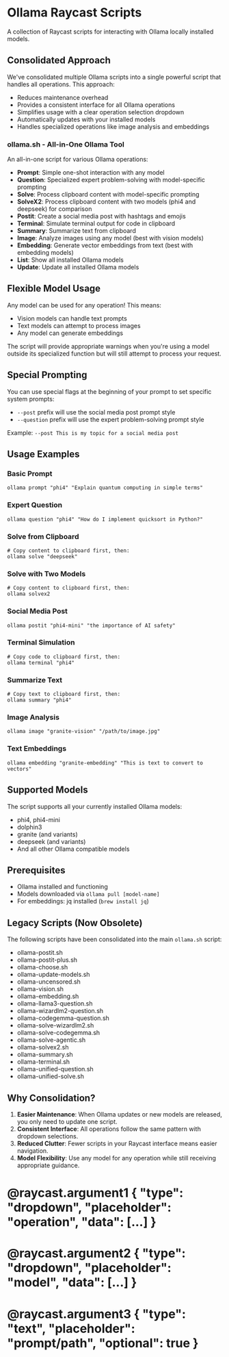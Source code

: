 # Ollama Raycast Scripts

A collection of Raycast scripts for interacting with Ollama locally installed models.

## Consolidated Approach

We've consolidated multiple Ollama scripts into a single powerful script that handles all operations. This approach:

- Reduces maintenance overhead
- Provides a consistent interface for all Ollama operations
- Simplifies usage with a clear operation selection dropdown
- Automatically updates with your installed models
- Handles specialized operations like image analysis and embeddings

### ollama.sh - All-in-One Ollama Tool

An all-in-one script for various Ollama operations:

- **Prompt**: Simple one-shot interaction with any model
- **Question**: Specialized expert problem-solving with model-specific prompting
- **Solve**: Process clipboard content with model-specific prompting
- **SolveX2**: Process clipboard content with two models (phi4 and deepseek) for comparison
- **Postit**: Create a social media post with hashtags and emojis
- **Terminal**: Simulate terminal output for code in clipboard
- **Summary**: Summarize text from clipboard
- **Image**: Analyze images using any model (best with vision models)
- **Embedding**: Generate vector embeddings from text (best with embedding models)
- **List**: Show all installed Ollama models
- **Update**: Update all installed Ollama models

## Flexible Model Usage

Any model can be used for any operation! This means:
- Vision models can handle text prompts
- Text models can attempt to process images
- Any model can generate embeddings

The script will provide appropriate warnings when you're using a model outside its specialized function but will still attempt to process your request.

## Special Prompting

You can use special flags at the beginning of your prompt to set specific system prompts:

- `--post` prefix will use the social media post prompt style
- `--question` prefix will use the expert problem-solving prompt style

Example: `--post This is my topic for a social media post`

## Usage Examples

### Basic Prompt
```
ollama prompt "phi4" "Explain quantum computing in simple terms"
```

### Expert Question
```
ollama question "phi4" "How do I implement quicksort in Python?"
```

### Solve from Clipboard
```
# Copy content to clipboard first, then:
ollama solve "deepseek"
```

### Solve with Two Models
```
# Copy content to clipboard first, then:
ollama solvex2
```

### Social Media Post
```
ollama postit "phi4-mini" "the importance of AI safety"
```

### Terminal Simulation
```
# Copy code to clipboard first, then:
ollama terminal "phi4"
```

### Summarize Text
```
# Copy text to clipboard first, then:
ollama summary "phi4"
```

### Image Analysis
```
ollama image "granite-vision" "/path/to/image.jpg"
```

### Text Embeddings
```
ollama embedding "granite-embedding" "This is text to convert to vectors"
```

## Supported Models

The script supports all your currently installed Ollama models:

- phi4, phi4-mini
- dolphin3
- granite (and variants)
- deepseek (and variants)
- And all other Ollama compatible models

## Prerequisites

- Ollama installed and functioning
- Models downloaded via `ollama pull [model-name]`
- For embeddings: jq installed (`brew install jq`)

## Legacy Scripts (Now Obsolete)

The following scripts have been consolidated into the main `ollama.sh` script:

- ollama-postit.sh
- ollama-postit-plus.sh
- ollama-choose.sh
- ollama-update-models.sh
- ollama-uncensored.sh
- ollama-vision.sh
- ollama-embedding.sh
- ollama-llama3-question.sh
- ollama-wizardlm2-question.sh
- ollama-codegemma-question.sh
- ollama-solve-wizardlm2.sh
- ollama-solve-codegemma.sh
- ollama-solve-agentic.sh
- ollama-solvex2.sh
- ollama-summary.sh
- ollama-terminal.sh
- ollama-unified-question.sh
- ollama-unified-solve.sh

## Why Consolidation?

1. **Easier Maintenance**: When Ollama updates or new models are released, you only need to update one script.
2. **Consistent Interface**: All operations follow the same pattern with dropdown selections.
3. **Reduced Clutter**: Fewer scripts in your Raycast interface means easier navigation.
4. **Model Flexibility**: Use any model for any operation while still receiving appropriate guidance.

# @raycast.argument1 { "type": "dropdown", "placeholder": "operation", "data": [...] }
# @raycast.argument2 { "type": "dropdown", "placeholder": "model", "data": [...] }
# @raycast.argument3 { "type": "text", "placeholder": "prompt/path", "optional": true } 